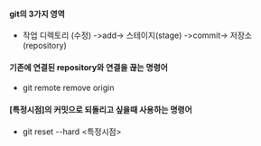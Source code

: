 #### git의 3가지 영역
- 작업 디렉토리 (수정) ->add-> 스테이지(stage) ->commit-> 저장소(repository)

#### 기존에 연결된 repository와 연결을 끊는 명령어
- git remote remove origin 

#### [특정시점]의 커밋으로 되돌리고 싶을때 사용하는 명령어
- git reset --hard <특정시점>
